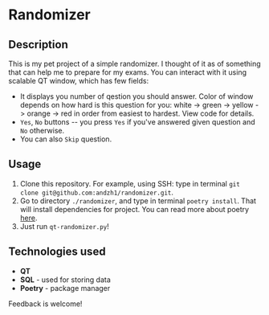 # Randomizer
## Description
This is my pet project of a simple randomizer. I thought of it as of something that can help me to prepare for my exams. You can interact with it using scalable QT window, which has few fields: 
- It displays you number of qestion you should answer. Color of window depends on how hard is this question for you: white -> green -> yellow -> orange -> red in order from easiest to hardest. View code for details.
- `Yes`, `No` buttons -- you press `Yes` if you've answered given question and `No` otherwise.
- You can also `Skip` question.

## Usage
1. Clone this repository. For example, using SSH: type in terminal `git clone git@github.com:andzh1/randomizer.git`.
2. Go to directory `./randomizer`, and type in terminal `poetry install`. That will install dependencies for project. You can read more about poetry [here](https://python-poetry.org/).
3. Just run `qt-randomizer.py`!

## Technologies used
- **QT**
- **SQL** - used for storing data
- **Poetry** - package manager

Feedback is welcome!
